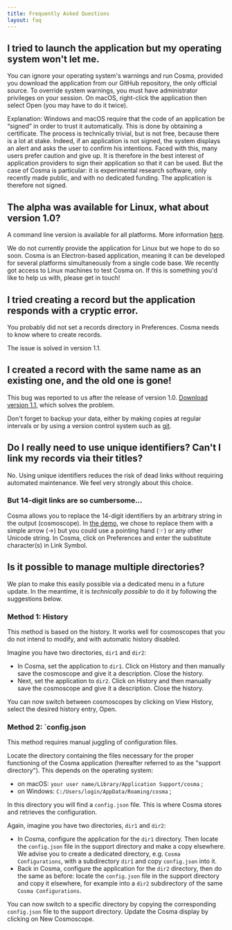 ```yaml
---
title: Frequently Asked Questions
layout: faq
---
```


## I tried to launch the application but my operating system won't let me.

You can ignore your operating system's warnings and run Cosma, provided you download the application from our GitHub repository, the only official source. To override system warnings, you must have administrator privileges on your session. On macOS, right-click the application then select Open (you may have to do it twice).

Explanation: Windows and macOS require that the code of an application be “signed” in order to trust it automatically. This is done by obtaining a certificate. The process is technically trivial, but is not free, because there is a lot at stake. Indeed, if an application is not signed, the system displays an alert and asks the user to confirm his intentions. Faced with this, many users prefer caution and give up. It is therefore in the best interest of application providers to sign their application so that it can be used. But the case of Cosma is particular: it is experimental research software, only recently made public, and with no dedicated funding. The application is therefore not signed.

## The alpha was available for Linux, what about version 1.0?

A command line version is available for all platforms. More information [here](/en/blog/cosma-cli-1-0/).

We do not currently provide the application for Linux but we hope to do so soon. Cosma is an Electron-based application, meaning it can be developed for several platforms simultaneously from a single code base. We recently got access to Linux machines to test Cosma on. If this is something you'd like to help us with, please get in touch!

## I tried creating a record but the application responds with a cryptic error.

You probably did not set a records directory in Preferences. Cosma needs to know where to create records.

The issue is solved in version 1.1.

## I created a record with the same name as an existing one, and the old one is gone!

This bug was reported to us after the release of version 1.0. [Download version 1.1](https://github.com/graphlab-fr/cosma/releases/latest), which solves the problem.

Don't forget to backup your data, either by making copies at regular intervals or by using a version control system such as [git](https://git-scm.com).

## Do I really need to use unique identifiers? Can't I link my records via their titles?

No. Using unique identifiers reduces the risk of dead links without requiring automated maintenance. We feel very strongly about this choice.

### But 14-digit links are so cumbersome…

Cosma allows you to replace the 14-digit identifiers by an arbitrary string in the output (cosmoscope). In [the demo](/en/demo.html), we chose to replace them with a simple arrow (→) but you could use a pointing hand (☞) or any other Unicode string. In Cosma, click on Preferences and enter the substitute character(s) in Link Symbol.

## Is it possible to manage multiple directories?

We plan to make this easily possible via a dedicated menu in a future update. In the meantime, it is *technically possible* to do it by following the suggestions below.

### Method 1: History

This method is based on the history. It works well for cosmoscopes that you do not intend to modify, and with automatic history disabled.

Imagine you have two directories, `dir1` and `dir2`:

- In Cosma, set the application to `dir1`. Click on History and then manually save the cosmoscope and give it a description. Close the history.
- Next, set the application to `dir2`. Click on History and then manually save the cosmoscope and give it a description. Close the history.

You can now switch between cosmoscopes by clicking on View History, select the desired history entry, Open.

### Method 2: `config.json

This method requires manual juggling of configuration files.

Locate the directory containing the files necessary for the proper functioning of the Cosma application (hereafter referred to as the "support directory"). This depends on the operating system:

- on macOS: `your user name/Library/Application Support/cosma` ;
- on Windows: `C:/Users/login/AppData/Roaming/cosma` ;

In this directory you will find a `config.json` file. This is where Cosma stores and retrieves the configuration.

Again, imagine you have two directories, `dir1` and `dir2`:

- In Cosma, configure the application for the `dir1` directory. Then locate the `config.json` file in the support directory and make a copy elsewhere. We advise you to create a dedicated directory, e.g. `Cosma Configurations`, with a subdirectory `dir1` and copy `config.json` into it.
- Back in Cosma, configure the application for the `dir2` directory, then do the same as before: locate the `config.json` file in the support directory and copy it elsewhere, for example into a `dir2` subdirectory of the same `Cosma Configurations`.

You can now switch to a specific directory by copying the corresponding `config.json` file to the support directory. Update the Cosma display by clicking on New Cosmoscope.